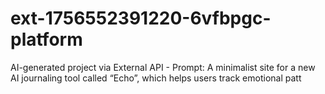 # ext-1756552391220-6vfbpgc-platform
AI-generated project via External API - Prompt: A minimalist site for a new AI journaling tool called “Echo”, which helps users track emotional patt
